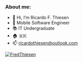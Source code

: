 ### About me:

- 👋 Hi, I’m Ricardo F. Thiesen
- 💼 Mobile Software Engineer
- 📚 IT Undergraduate
- 🏠 🇧🇷
- 📫 ricardothiesen@outlook.com

[![FredThiesen](https://www.codewars.com/users/FredThiesen/badges/large)](https://www.codewars.com/users/FredThiesen)

